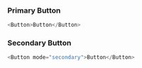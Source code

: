 ### Primary Button
```js
<Button>Button</Button>
```

### Secondary Button
```js
<Button mode="secondary">Button</Button>
```
